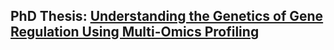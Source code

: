 ## PhD Thesis: [Understanding the Genetics of Gene Regulation Using Multi-Omics Profiling](https://deepblue.lib.umich.edu/handle/2027.42/151691)  